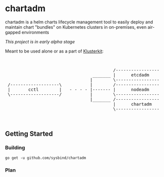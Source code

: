 # chartadm
chartadm is a helm charts lifecycle management tool to easily deploy and maintain chart "bundles" on Kubernetes clusters in on-premises, even air-gapped environments

_This project is in early alpha stage_

Meant to be used alone or as a part of [Klusterkit](https://platform9.com/open-source/klusterkit/):


<pre>
										 
                                         
                                          /-------------------\
                                  _______ |      etcdadm      |
                                 |        \-------------------/
 /-------------------\           |        /-------------------\
 |       cctl        |   - - - - |------- |      nodeadm      |                                         
 \-------------------/           |        \-------------------/                     
                                 |_______ /-------------------\
                                          |      chartadm     |
                                          \-------------------/ 


</pre>														   


## Getting Started

### Building

```
go get -u github.com/sysbind/chartadm
```

### Plan
